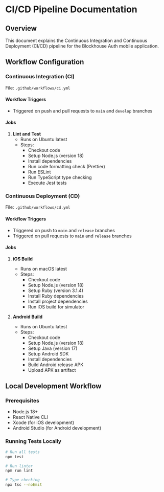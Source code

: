 # CI/CD Pipeline Documentation

## Overview

This document explains the Continuous Integration and Continuous Deployment (CI/CD) pipeline for the Blockhouse Auth mobile application.

## Workflow Configuration

### Continuous Integration (CI)

File: `.github/workflows/ci.yml`

#### Workflow Triggers

- Triggered on push and pull requests to `main` and `develop` branches

#### Jobs

1. **Lint and Test**
   - Runs on Ubuntu latest
   - Steps:
     - Checkout code
     - Setup Node.js (version 18)
     - Install dependencies
     - Run code formatting check (Prettier)
     - Run ESLint
     - Run TypeScript type checking
     - Execute Jest tests

### Continuous Deployment (CD)

File: `.github/workflows/cd.yml`

#### Workflow Triggers

- Triggered on push to `main` and `release` branches
- Triggered on pull requests to `main` and `release` branches

#### Jobs

1. **iOS Build**

   - Runs on macOS latest
   - Steps:
     - Checkout code
     - Setup Node.js (version 18)
     - Setup Ruby (version 3.1.4)
     - Install Ruby dependencies
     - Install project dependencies
     - Run iOS build for simulator

2. **Android Build**
   - Runs on Ubuntu latest
   - Steps:
     - Checkout code
     - Setup Node.js (version 18)
     - Setup Java (version 17)
     - Setup Android SDK
     - Install dependencies
     - Build Android release APK
     - Upload APK as artifact

## Local Development Workflow

### Prerequisites

- Node.js 18+
- React Native CLI
- Xcode (for iOS development)
- Android Studio (for Android development)

### Running Tests Locally

```bash
# Run all tests
npm test

# Run linter
npm run lint

# Type checking
npx tsc --noEmit
```
